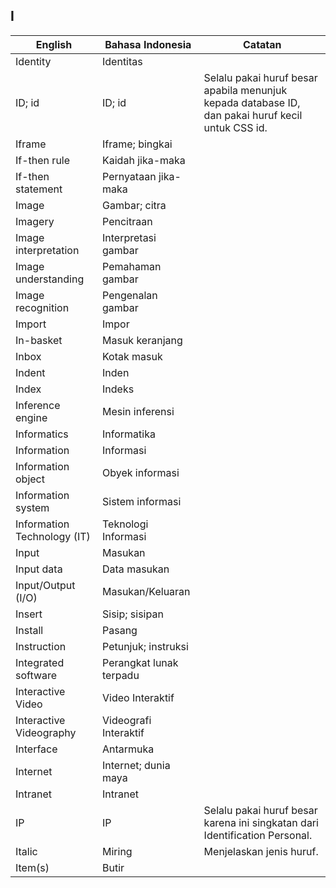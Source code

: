 ## I

| English			| Bahasa Indonesia		| Catatan		|
|-------------------|-----------------------|---------------|
| Identity 			| Identitas 			| |
| ID; id 			| ID; id 				| Selalu pakai huruf besar apabila menunjuk kepada database ID, dan pakai huruf kecil untuk CSS id. |
| Iframe 			| Iframe; bingkai 		| |
| If-then rule 		| Kaidah jika-maka 		| |
| If-then statement | Pernyataan jika-maka 	| |
| Image 			| Gambar; citra 		| |
| Imagery 			| Pencitraan 			| |
| Image interpretation | Interpretasi gambar 	| |
| Image understanding | Pemahaman gambar 	| |
| Image recognition | Pengenalan gambar 	| |
| Import 			| Impor 				| |
| In-basket 		| Masuk keranjang 		| |
| Inbox 			| Kotak masuk 			| |
| Indent 			| Inden 				| |
| Index 			| Indeks 				| |
| Inference engine 	| Mesin inferensi 		| |
| Informatics 		| Informatika 			| |
| Information 		| Informasi 			| |
| Information object | Obyek informasi 		| |
| Information system | Sistem informasi 	| |
| Information Technology (IT) | Teknologi Informasi | |
| Input 			| Masukan 				| |
| Input data 		| Data masukan 			| |
| Input/Output (I/O) | Masukan/Keluaran 	| |
| Insert 			| Sisip; sisipan 		| |
| Install 			| Pasang 				| |
| Instruction 		| Petunjuk; instruksi 	| |
| Integrated software | Perangkat lunak terpadu | |
| Interactive Video | Video Interaktif 		| |
| Interactive Videography | Videografi Interaktif |
| Interface 		| Antarmuka 			| |
| Internet 			| Internet; dunia maya 	| |
| Intranet 			| Intranet 				| |
| IP 				| IP 					| Selalu pakai huruf besar karena ini singkatan dari Identification Personal. |
| Italic 			| Miring 				| Menjelaskan jenis huruf. |
| Item(s) 			| Butir 				| |